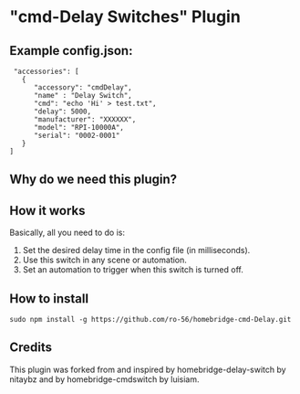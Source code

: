 # "cmd-Delay Switches" Plugin

## Example config.json:

 ```
  "accessories": [
    {
       "accessory": "cmdDelay",
       "name" : "Delay Switch",
       "cmd": "echo 'Hi' > test.txt",
       "delay": 5000,
       "manufacturer": "XXXXXX",
       "model": "RPI-10000A",
       "serial": "0002-0001"
    }
]
```

## Why do we need this plugin?


## How it works

Basically, all you need to do is:
1. Set the desired delay time in the config file (in milliseconds).
2. Use this switch in any scene or automation.
3. Set an automation to trigger when this switch is turned off.

## How to install

 ```sudo npm install -g https://github.com/ro-56/homebridge-cmd-Delay.git```
 
## Credits
This plugin was forked from and inspired by homebridge-delay-switch by nitaybz and by homebridge-cmdswitch by luisiam.

